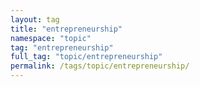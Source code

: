 ```yaml
---
layout: tag
title: "entrepreneurship"
namespace: "topic"
tag: "entrepreneurship"
full_tag: "topic/entrepreneurship"
permalink: /tags/topic/entrepreneurship/
---
```

